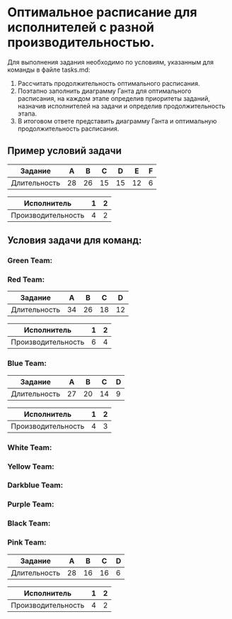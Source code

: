 
# Оптимальное расписание для исполнителей с разной производительностью.

Для выполнения задания необходимо по условиям, указанным для команды в файле 
tasks.md:
1. Рассчитать продолжительность оптимального расписания.
2. Поэтапно заполнить диаграмму Ганта для оптимального расписания, на каждом 
этапе определив приоритеты заданий, назначив исполнителей на задачи и 
определив продолжительность этапа.
3. В итоговом ответе представить диаграмму Ганта и оптимальную продолжительность
расписания.

## Пример условий задачи

| Задание    | A  | B  | C  | D  | E  | F  |
|------------|----|----|----|----|----|----|
|Длительность| 28 | 26 | 15 | 15 | 12 | 6  |

| Исполнитель        | 1  | 2  |
|--------------------|----|----|
| Производительность | 4  | 2  |

## Условия задачи для команд:  
### Green Team:

### Red Team:  

| Задание    | A   | B  | C   | D   |
|------------|-----|----|-----|-----|
|Длительность| 34  | 26 | 18  | 12  |

| Исполнитель        | 1   | 2   |
|--------------------|-----|-----|
| Производительность | 6   | 4   |

### Blue Team:  
| Задание    | A  | B  | C  | D  |
|------------|----|----|----|----|
|Длительность| 27 | 20 | 14 | 9  |

| Исполнитель        | 1  | 2  |
|--------------------|----|----|
| Производительность | 4  | 3  |

### White Team:  

### Yellow Team:  

### Darkblue Team:  

### Purple Team:  

### Black Team:  

### Pink Team:
| Задание    | A  | B  | C  | D  |
|------------|----|----|----|----|
|Длительность| 28 | 16 | 16 | 6  |

| Исполнитель        | 1  | 2  |
|--------------------|----|----|
| Производительность | 4  | 2  |
